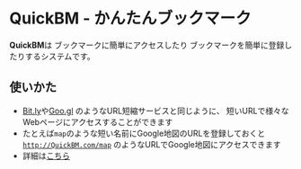 <h1>QuickBM - かんたんブックマーク</h1>

<b>QuickBM</b>は
ブックマークに簡単にアクセスしたり
ブックマークを簡単に登録したりするシステムです。

<h2>使いかた</h2>

<ul>
  <li><a href="https://bitly.com/">Bit.ly</a>や<a href="https://goo.gl/">Goo.gl</a>
    のようなURL短縮サービスと同じように、
    短いURLで様々なWebページにアクセスすることができます
  </li>
  <li>たとえば<code>map</code>のような短い名前にGoogle地図のURLを登録しておくと
    <a href="http://QuickBM.com/map"><code>http://QuickBM.com/map</code></a>
    のようなURLでGoogle地図にアクセスできます
  </li>
  <li>詳細は<a href="https://scrapbox.io/QuickBM">こちら</a></li>
</ul>
